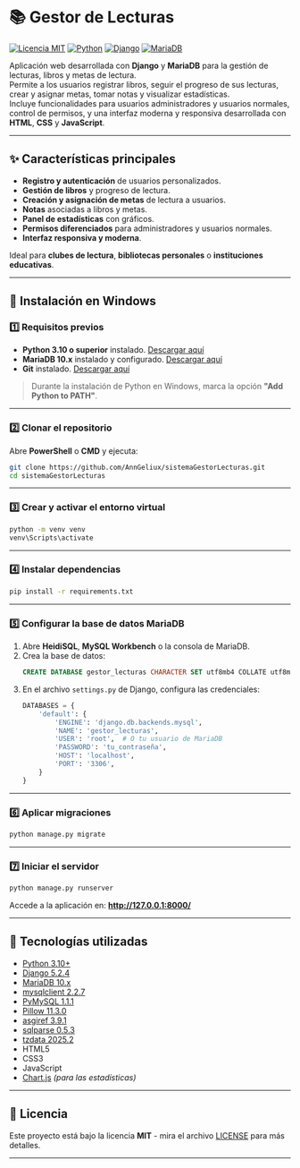 # 📚 Gestor de Lecturas

[![Licencia MIT](https://img.shields.io/badge/License-MIT-green.svg)](LICENSE)
[![Python](https://img.shields.io/badge/Python-3.10%2B-blue.svg)](https://www.python.org/)
[![Django](https://img.shields.io/badge/Django-5.2.4-brightgreen.svg)](https://www.djangoproject.com/)
[![MariaDB](https://img.shields.io/badge/MariaDB-10.x-blue.svg)](https://mariadb.org/)

Aplicación web desarrollada con **Django** y **MariaDB** para la gestión de lecturas, libros y metas de lectura.  
Permite a los usuarios registrar libros, seguir el progreso de sus lecturas, crear y asignar metas, tomar notas y visualizar estadísticas.  
Incluye funcionalidades para usuarios administradores y usuarios normales, control de permisos, y una interfaz moderna y responsiva desarrollada con **HTML**, **CSS** y **JavaScript**.

---

## ✨ Características principales
- **Registro y autenticación** de usuarios personalizados.
- **Gestión de libros** y progreso de lectura.
- **Creación y asignación de metas** de lectura a usuarios.
- **Notas** asociadas a libros y metas.
- **Panel de estadísticas** con gráficos.
- **Permisos diferenciados** para administradores y usuarios normales.
- **Interfaz responsiva y moderna**.

Ideal para **clubes de lectura**, **bibliotecas personales** o **instituciones educativas**.

---

## 🚀 Instalación en Windows

### 1️⃣ Requisitos previos
- **Python 3.10 o superior** instalado. [Descargar aquí](https://www.python.org/downloads/)
- **MariaDB 10.x** instalado y configurado. [Descargar aquí](https://mariadb.org/download/)
- **Git** instalado. [Descargar aquí](https://git-scm.com/download/win)

> Durante la instalación de Python en Windows, marca la opción **"Add Python to PATH"**.

---

### 2️⃣ Clonar el repositorio
Abre **PowerShell** o **CMD** y ejecuta:
```bash
git clone https://github.com/AnnGeliux/sistemaGestorLecturas.git
cd sistemaGestorLecturas
```

---

### 3️⃣ Crear y activar el entorno virtual
```bash
python -m venv venv
venv\Scripts\activate
```

---

### 4️⃣ Instalar dependencias
```bash
pip install -r requirements.txt
```

---

### 5️⃣ Configurar la base de datos MariaDB
1. Abre **HeidiSQL**, **MySQL Workbench** o la consola de MariaDB.
2. Crea la base de datos:
   ```sql
   CREATE DATABASE gestor_lecturas CHARACTER SET utf8mb4 COLLATE utf8mb4_unicode_ci;
   ```
3. En el archivo `settings.py` de Django, configura las credenciales:
   ```python
   DATABASES = {
       'default': {
           'ENGINE': 'django.db.backends.mysql',
           'NAME': 'gestor_lecturas',
           'USER': 'root',  # O tu usuario de MariaDB
           'PASSWORD': 'tu_contraseña',
           'HOST': 'localhost',
           'PORT': '3306',
       }
   }
   ```

---

### 6️⃣ Aplicar migraciones
```bash
python manage.py migrate
```

---

### 7️⃣ Iniciar el servidor
```bash
python manage.py runserver
```

Accede a la aplicación en: **http://127.0.0.1:8000/**

---

## 🧩 Tecnologías utilizadas
- [Python 3.10+](https://www.python.org/)
- [Django 5.2.4](https://www.djangoproject.com/)
- [MariaDB 10.x](https://mariadb.org/)
- [mysqlclient 2.2.7](https://pypi.org/project/mysqlclient/)
- [PyMySQL 1.1.1](https://pypi.org/project/PyMySQL/)
- [Pillow 11.3.0](https://pypi.org/project/Pillow/)
- [asgiref 3.9.1](https://pypi.org/project/asgiref/)
- [sqlparse 0.5.3](https://pypi.org/project/sqlparse/)
- [tzdata 2025.2](https://pypi.org/project/tzdata/)
- HTML5
- CSS3
- JavaScript
- [Chart.js](https://www.chartjs.org/) *(para las estadísticas)*


---

## 📄 Licencia
Este proyecto está bajo la licencia **MIT** - mira el archivo [LICENSE](LICENSE) para más detalles.

---
